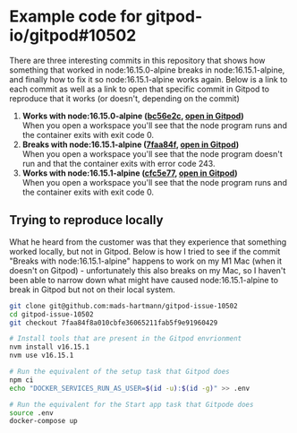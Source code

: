 # Example code for gitpod-io/gitpod#10502

There are three interesting commits in this repository that shows how something that worked in node:16.15.0-alpine breaks in node:16.15.1-alpine, and finally how to fix it so node:16.15.1-alpine works again. Below is a link to each commit as well as a link to open that specific commit in Gitpod to reproduce that it works (or doesn't, depending on the commit)

1. **Works with node:16.15.0-alpine ([bc56e2c](https://github.com/mads-hartmann/gitpod-issue-10502/commit/bc56e2c472d943a2461a9f2a8b6348060e63bc11), [open in Gitpod](https://gitpod.io/#https://github.com/mads-hartmann/gitpod-issue-10502/commit/bc56e2c472d943a2461a9f2a8b6348060e63bc11
))**  
    When you open a workspace you'll see that the node program runs and the container exits with exit code 0.
2. **Breaks with node:16.15.1-alpine ([7faa84f](https://github.com/mads-hartmann/gitpod-issue-10502/commit/7faa84f8a010cbfe36065211fab5f9e919604299), [open in Gitpod](https://gitpod.io/#https://github.com/mads-hartmann/gitpod-issue-10502/commit/7faa84f8a010cbfe36065211fab5f9e919604299))**  
    When you open a workspace you'll see that the node program doesn't run and that the container exits with error code 243.
3. **Works with node:16.15.1-alpine ([cfc5e77](https://github.com/mads-hartmann/gitpod-issue-10502/commit/cfc5e77fa57f8600383a79a76734824dc17468fe), [open in Gitpod](https://gitpod.io/#https://github.com/mads-hartmann/gitpod-issue-10502/commit/cfc5e77fa57f8600383a79a76734824dc17468fe))**  
    When you open a workspace you'll see that the node program runs and the container exits with exit code 0.


## Trying to reproduce locally

What he heard from the customer was that they experience that something worked locally, but not in Gitpod. Below is how I tried to see if the commit "Breaks with node:16.15.1-alpine" happens to work on my M1 Mac (when it doesn't on Gitpod) - unfortunately this also breaks on my Mac, so I haven't been able to narrow down what might have caused node:16.15.1-alpine to break in Gitpod but not on their local system.

```sh
git clone git@github.com:mads-hartmann/gitpod-issue-10502
cd gitpod-issue-10502
git checkout 7faa84f8a010cbfe36065211fab5f9e91960429

# Install tools that are present in the Gitpod envrionment
nvm install v16.15.1
nvm use v16.15.1

# Run the equivalent of the setup task that Gitpod does
npm ci
echo "DOCKER_SERVICES_RUN_AS_USER=$(id -u):$(id -g)" >> .env

# Run the equivalent for the Start app task that Gitpode does
source .env
docker-compose up
```
